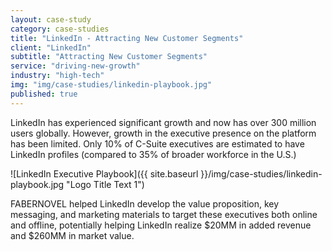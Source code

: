 ```yaml
---
layout: case-study
category: case-studies
title: "LinkedIn - Attracting New Customer Segments"
client: "LinkedIn"
subtitle: "Attracting New Customer Segments"
service: "driving-new-growth"
industry: "high-tech"
img: "img/case-studies/linkedin-playbook.jpg"
published: true
---
```


LinkedIn has experienced significant growth and now has over 300 million users  globally. However, growth in the executive presence on the platform has been limited. Only 10% of C-Suite executives are estimated to have LinkedIn profiles (compared to 35% of broader workforce in the U.S.)

![LinkedIn Executive Playbook]({{ site.baseurl }}/img/case-studies/linkedin-playbook.jpg "Logo Title Text 1")

FABERNOVEL helped LinkedIn develop the value proposition, key messaging, and marketing materials to target these executives both online and offline, potentially helping LinkedIn realize $20MM in added revenue and $260MM in market value. 